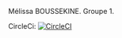 Mélissa BOUSSEKINE.
Groupe 1.

CircleCi:
[![CircleCI](https://dl.circleci.com/status-badge/img/gh/melissaBOUSSEKINE/ceri-m1-techniques-de-test/tree/master.svg?style=svg)](https://dl.circleci.com/status-badge/redirect/gh/melissaBOUSSEKINE/ceri-m1-techniques-de-test/tree/master)
